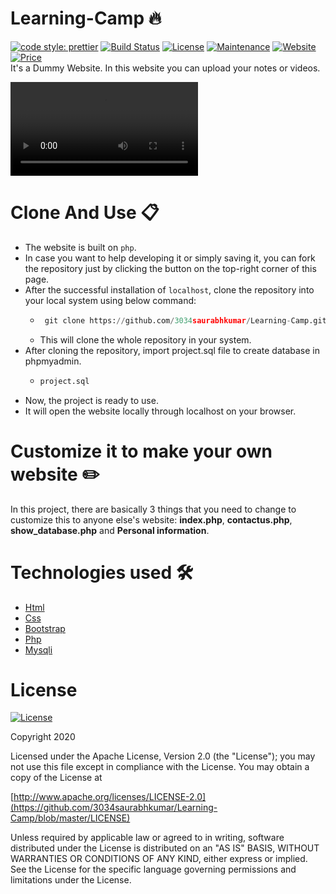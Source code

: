 # Learning-Camp 🔥
  <a href="https://github.com/prettier/prettier"><img alt="code style: prettier" src="https://img.shields.io/badge/code_style-prettier-ff69b4.svg?style=flat-square?style=flat-square" /></a>
  <a href="https://travis-ci.org/badges/badgerbadgerbadger"><img alt="Build Status" src="http://img.shields.io/travis/badges/badgerbadgerbadger.svg?style=flat-square?style=flat-square" /></a>
  <a href="http://www.apache.org/licenses/LICENSE-2.0"><img alt="License" src="https://img.shields.io/badge/License-Apache%202.0-blue.svg?style=flat-square?style=flat-square" /></a>
  <a href="https://github.com/ashutosh1919/masterPortfolio/commits/master"><img alt="Maintenance" src="https://img.shields.io/badge/maintained-yes-green.svg?style=flat-square" /></a>
<a href="http://www.apache.org/licenses/LICENSE-2.0"><img alt="Website" src="https://img.shields.io/badge/website-up-yellow?style=flat-square" /></a>
<a href="https://img.shields.io/badge/price-free-ff69b4"><img alt="Price" src="https://img.shields.io/badge/price-free-ff69b4?style=flat-square" /></a><br>
It's a Dummy Website. In this website you can upload your notes or videos.

![](docs/project.mp4)

# Clone And Use 📋
- The website is built on `php`.
- In case you want to help developing it or simply saving it, you can fork the repository just by clicking the button on the top-right corner of this page.
- After the successful installation of `localhost`, clone the repository into your local system using below command:
    - ```python
       git clone https://github.com/3034saurabhkumar/Learning-Camp.git
       ```
    - This will clone the whole repository in your system.
- After cloning the repository, import project.sql file to create database in phpmyadmin.
    - ```python
      project.sql
      ```
- Now, the project is ready to use. 
- It will open the website locally through localhost on your browser.


# Customize it to make your own website ✏️
In this project, there are basically 3 things that you need to change to customize this to anyone else's website: **index.php**, **contactus.php**, **show_database.php** and **Personal information**.


# Technologies used 🛠️

- [Html]()
- [Css]() 
- [Bootstrap](https://getbootstrap.com/docs/4.5/getting-started/introduction/) 
- [Php]()
- [Mysqli]()


# License

[![License](https://img.shields.io/badge/License-Apache%202.0-blue.svg)](http://www.apache.org/licenses/LICENSE-2.0)

Copyright 2020

Licensed under the Apache License, Version 2.0 (the "License");
you may not use this file except in compliance with the License.
You may obtain a copy of the License at

  [http://www.apache.org/licenses/LICENSE-2.0](https://github.com/3034saurabhkumar/Learning-Camp/blob/master/LICENSE)
  
Unless required by applicable law or agreed to in writing, software
distributed under the License is distributed on an "AS IS" BASIS,
WITHOUT WARRANTIES OR CONDITIONS OF ANY KIND, either express or implied.
See the License for the specific language governing permissions and
limitations under the License.
